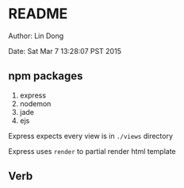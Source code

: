 # README

Author: Lin Dong

Date: Sat Mar  7 13:28:07 PST 2015

## npm packages

1. express
2. nodemon
3. jade
4. ejs

Express expects every view is in `./views` directory

Express uses `render` to partial render html template

## Verb
